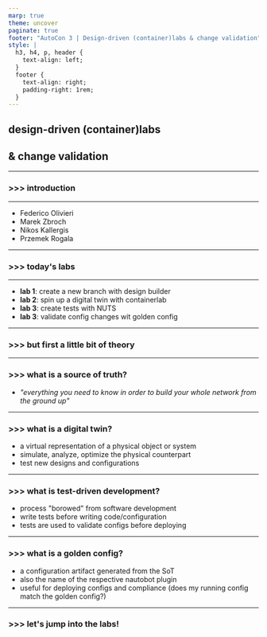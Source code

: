 ```yaml
---
marp: true
theme: uncover
paginate: true
footer: "AutoCon 3 | Design-driven (container)labs & change validation"
style: |
  h3, h4, p, header {
    text-align: left;
  }
  footer {
    text-align: right;
    padding-right: 1rem;
  }
---
```

<!-- _paginate: false -->
<!-- _footer: "Network to Code - Federico Olivieri, Marek Zbroch, Nikos Kallergis, Przemek Rogala" -->
<!-- _class: lead invert -->

## design-driven (container)labs
## & change validation

---
<!-- _class: lead invert -->

### >>> introduction

---
<!-- _header: introduction -->

- Federico Olivieri
- Marek Zbroch
- Nikos Kallergis
- Przemek Rogala

---
<!-- _class: lead invert -->

### >>> today's labs

---
<!-- _header: today's labs -->

- **lab 1**: create a new branch with design builder
- **lab 2**: spin up a digital twin with containerlab
- **lab 3**: create tests with NUTS
- **lab 3**: validate config changes wit golden config

---
<!-- _class: lead invert -->

### >>> but first a little bit of theory

---
<!-- _header: but first a little bit of theory -->

### >>> what is a source of truth?
- *"everything you need to know in order to build your whole network from the ground up"*

---
<!-- _header: but first a little bit of theory -->

### >>> what is a digital twin?
- a virtual representation of a physical object or system
- simulate, analyze, optimize the physical counterpart
- test new designs and configurations

---
<!-- _header: but first a little bit of theory -->

### >>> what is test-driven development?
- process "borowed" from software development
- write tests before writing code/configuration
- tests are used to validate configs before deploying

---
<!-- _header: but first a little bit of theory -->

### >>> what is a golden config?
- a configuration artifact generated from the SoT
- also the name of the respective nautobot plugin
- useful for deploying configs and compliance (does my running config match the golden config?)

---
<!-- _class: lead invert -->

### >>> let's jump into the labs!
